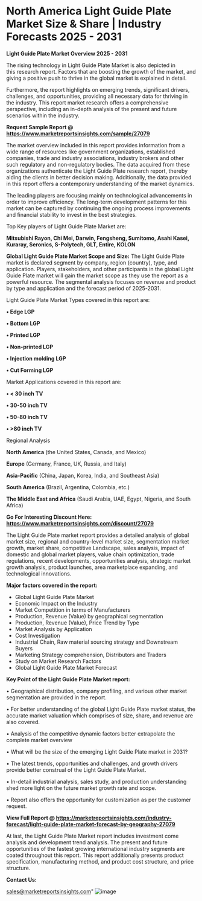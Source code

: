   # North America Light Guide Plate Market Size & Share | Industry Forecasts 2025 - 2031

<Strong> Light Guide Plate Market Overview 2025 - 2031</strong>

The rising technology in Light Guide Plate Market is also depicted in this research report. Factors that are boosting the growth of the market, and giving a positive push to thrive in the global market is explained in detail.

Furthermore, the report highlights on emerging trends, significant drivers, challenges, and opportunities, providing all necessary data for thriving in the industry. This report market research offers a comprehensive perspective, including an in-depth analysis of the present and future scenarios within the industry.

<strong>Request Sample Report @ <a href=https://www.marketreportsinsights.com/sample/27079>https://www.marketreportsinsights.com/sample/27079</a></strong>

The market overview included in this report provides information from a wide range of resources like government organizations, established companies, trade and industry associations, industry brokers and other such regulatory and non-regulatory bodies. The data acquired from these organizations authenticate the Light Guide Plate research report, thereby aiding the clients in better decision making. Additionally, the data provided in this report offers a contemporary understanding of the market dynamics.

The leading players are focusing mainly on technological advancements in order to improve efficiency. The long-term development patterns for this market can be captured by continuing the ongoing process improvements and financial stability to invest in the best strategies.

Top Key players of Light Guide Plate Market are:

<strong>Mitsubishi Rayon, Chi Mei, Darwin, Fengsheng, Sumitomo, Asahi Kasei, Kuraray, Seronics, S-Polytech, GLT, Entire, KOLON</strong>

<strong><b>Global Light Guide Plate Market Scope and Size:</b></strong>
The Light Guide Plate market is declared segment by company, region (country), type, and application. Players, stakeholders, and other participants in the global Light Guide Plate market will gain the market scope as they use the report as a powerful resource. The segmental analysis focuses on revenue and product by type and application and the forecast period of 2025-2031.

Light Guide Plate Market Types covered in this report are:

<strong>• Edge LGP

• Bottom LGP

• Printed LGP

• Non-printed LGP

• Injection molding LGP

• Cut Forming LGP</strong>

Market Applications covered in this report are:

<strong>• < 30 inch TV

• 30-50 inch TV

• 50-80 inch TV

• >80 inch TV</strong> 

Regional Analysis

<strong>North America</strong> (the United States, Canada, and Mexico)

<strong>Europe</strong> (Germany, France, UK, Russia, and Italy)

<strong>Asia-Pacific</strong> (China, Japan, Korea, India, and Southeast Asia)

<strong>South America</strong> (Brazil, Argentina, Colombia, etc.)

<strong>The Middle East and Africa</strong> (Saudi Arabia, UAE, Egypt, Nigeria, and South Africa)

<strong>Go For Interesting Discount Here: <a href=https://www.marketreportsinsights.com/discount/27079>https://www.marketreportsinsights.com/discount/27079</a></strong>

The Light Guide Plate market report provides a detailed analysis of global market size, regional and country-level market size, segmentation market growth, market share, competitive Landscape, sales analysis, impact of domestic and global market players, value chain optimization, trade regulations, recent developments, opportunities analysis, strategic market growth analysis, product launches, area marketplace expanding, and technological innovations.

<strong><b>Major factors covered in the report:</b></strong>
<ul>
  <li>Global Light Guide Plate Market </li>
  <li>Economic Impact on the Industry</li>
  <li>Market Competition in terms of Manufacturers</li>
  <li>Production, Revenue (Value) by geographical segmentation</li>
  <li>Production, Revenue (Value), Price Trend by Type</li>
  <li>Market Analysis by Application</li>
  <li>Cost Investigation</li>
  <li>Industrial Chain, Raw material sourcing strategy and Downstream Buyers</li>
  <li>Marketing Strategy comprehension, Distributors and Traders</li>
  <li>Study on Market Research Factors</li>
  <li>Global Light Guide Plate Market Forecast</li>
</ul>

<strong><b>Key Point of the Light Guide Plate Market report:</b></strong>

• Geographical distribution, company profiling, and various other market segmentation are provided in the report.

• For better understanding of the global Light Guide Plate market status, the accurate market valuation which comprises of size, share, and revenue are also covered.

• Analysis of the competitive dynamic factors better extrapolate the complete market overview

• What will be the size of the emerging Light Guide Plate market in 2031?

• The latest trends, opportunities and challenges, and growth drivers provide better construal of the Light Guide Plate Market.

• In-detail industrial analysis, sales study, and production understanding shed more light on the future market growth rate and scope.

• Report also offers the opportunity for customization as per the customer request.

<strong><b>View Full Report @ <a href=https://marketreportsinsights.com/industry-forecast/light-guide-plate-market-forecast-by-geography-27079>https://marketreportsinsights.com/industry-forecast/light-guide-plate-market-forecast-by-geography-27079</a></b></strong>


At last, the Light Guide Plate Market report includes investment come analysis and development trend analysis. The present and future opportunities of the fastest growing international industry segments are coated throughout this report. This report additionally presents product specification, manufacturing method, and product cost structure, and price structure.

<strong>Contact Us:</strong>

sales@marketreportsinsights.com"
![image](https://github.com/user-attachments/assets/15f76492-4c05-45c8-ae90-50818b33bac7)

